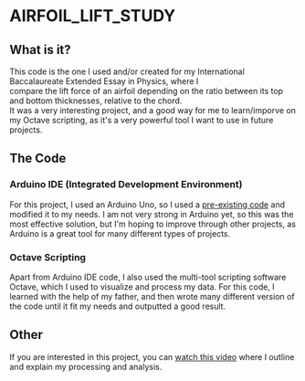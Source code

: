 # AIRFOIL_LIFT_STUDY

## What is it?

This code is the one I used and/or created for my International Baccalaureate Extended Essay in Physics, where I   
compare the lift force of an airfoil depending on the ratio between its top and bottom thicknesses, relative to the chord.   
It was a very interesting project, and a good way for me to learn/imporve on my Octave scripting, as it's a very powerful tool I want to use in future projects.

## The Code
### Arduino IDE (Integrated Development Environment)
For this project, I used an Arduino Uno, so I used a [pre-existing code](https://circuits4you.com/2016/11/25/hx711-arduino-load-cell/) and modified it to my needs. I am not very strong in Arduino yet, so this was the most effective solution, but I'm hoping to improve through other projects, as Arduino is a great tool for many different types of projects. 

### Octave Scripting
Apart from Arduino IDE code, I also used the multi-tool scripting software Octave, which I used to visualize and process my data. For this code, I learned with the help of my father, and then wrote many different version of the code until it fit my needs and outputted a good result. 

## Other 
If you are interested in this project, you can [watch this video](https://www.youtube.com/watch?v=vjzbLZjJvRk&feature=youtu.be) where I outline and explain my processing and analysis. 